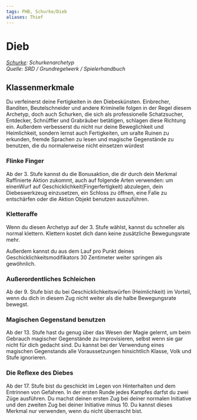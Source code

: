 ```yaml
---
tags: PHB, Schurke/Dieb
aliases: Thief
---
```

Dieb
====

[_Schurke_](../Schurke.md)_: Schurkenarchetyp_  
_Quelle: SRD / Grundregelwerk / Spielerhandbuch_

Klassenmerkmale
---------------

Du verfeinerst deine Fertigkeiten in den Diebeskünsten. Einbrecher, Banditen, Beutelschneider und andere Kriminelle folgen in der Regel diesem Archetyp, doch auch Schurken, die sich als professionelle Schatzsucher, Entdecker, Schnüffler und Grabräuber betätigen, schlagen diese Richtung ein. Außerdem verbesserst du nicht nur deine Beweglichkeit und Heimlichkeit, sondern lernst auch Fertigkeiten, um uralte Ruinen zu erkunden, fremde Sprachen zu lesen und magische Gegenstände zu benutzen, die du normalerweise nicht einsetzen würdest

### Flinke Finger

Ab der 3. Stufe kannst du die Bonusaktion, die dir durch dein Merkmal Raffinierte Aktion zukommt, auch auf folgende Arten verwenden: um einenWurf auf Geschicklichkeit(Fingerfertigkeit) abzulegen, dein Diebeswerkzeug einzusetzen, ein Schloss zu öffnen, eine Falle zu entschärfen oder die Aktion Objekt benutzen auszuführen.

### Kletteraffe

Wenn du diesen Archetyp auf der 3. Stufe wählst, kannst du schneller als normal klettern. Klettern kostet dich dann keine zusätzliche Bewegungsrate mehr.

Außerdem kannst du aus dem Lauf pro Punkt deines Geschicklichkeitsmodifikators 30 Zentimeter weiter springen als gewöhnlich.

### Außerordentliches Schleichen

Ab der 9. Stufe bist du bei Geschicklichkeitswürfen (Heimlichkeit) im Vorteil, wenn du dich in diesem Zug nicht weiter als die halbe Bewegungsrate bewegst.

### Magischen Gegenstand benutzen

Ab der 13. Stufe hast du genug über das Wesen der Magie gelernt, um beim Gebrauch magischer Gegenstände zu improvisieren, selbst wenn sie gar nicht für dich gedacht sind. Du kannst bei der Verwendung eines magischen Gegenstands alle Voraussetzungen hinsichtlich Klasse, Volk und Stufe ignorieren.

### Die Reflexe des Diebes

Ab der 17. Stufe bist du geschickt im Legen von Hinterhalten und dem Entrinnen von Gefahren. In der ersten Runde jedes Kampfes darfst du zwei Züge ausführen. Du machst deinen ersten Zug bei deiner normalen Initiative und den zweiten Zug bei deiner Initiative minus 10. Du kannst dieses Merkmal nur verwenden, wenn du nicht überrascht bist.